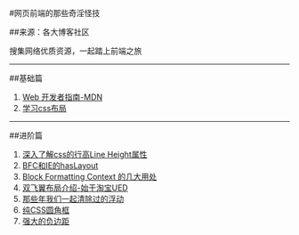 #网页前端的那些奇淫怪技

##来源：各大博客社区

搜集网络优质资源，一起踏上前端之旅

---

##基础篇

1. [Web 开发者指南-MDN](https://developer.mozilla.org/zh-CN/docs/Web/Guide)
2. [学习css布局](http://zh.learnlayout.com/)

---

##进阶篇

1. [深入了解css的行高Line Height属性](http://www.cnblogs.com/fengzheng126/archive/2012/05/18/2507632.html)
2. [BFC和IE的hasLayout](http://www.cnblogs.com/pigtail/archive/2013/01/23/2871627.html)
3. [Block Formatting Context 的几大用处](http://outofmemory.cn/wr/?u=http%3A%2F%2Fkkeys.me%2Fpost%2F68547473290)
4. [双飞翼布局介绍-始于淘宝UED](http://www.imooc.com/wenda/detail/254035)
5. [那些年我们一起清除过的浮动](http://www.iyunlu.com/view/css-xhtml/55.html)
6. [纯CSS圆角框](http://www.cnblogs.com/binyong/archive/2009/11/30/1613376.html)
7. [强大的负边距](http://www.cnblogs.com/2050/archive/2012/08/13/2636467.html)

